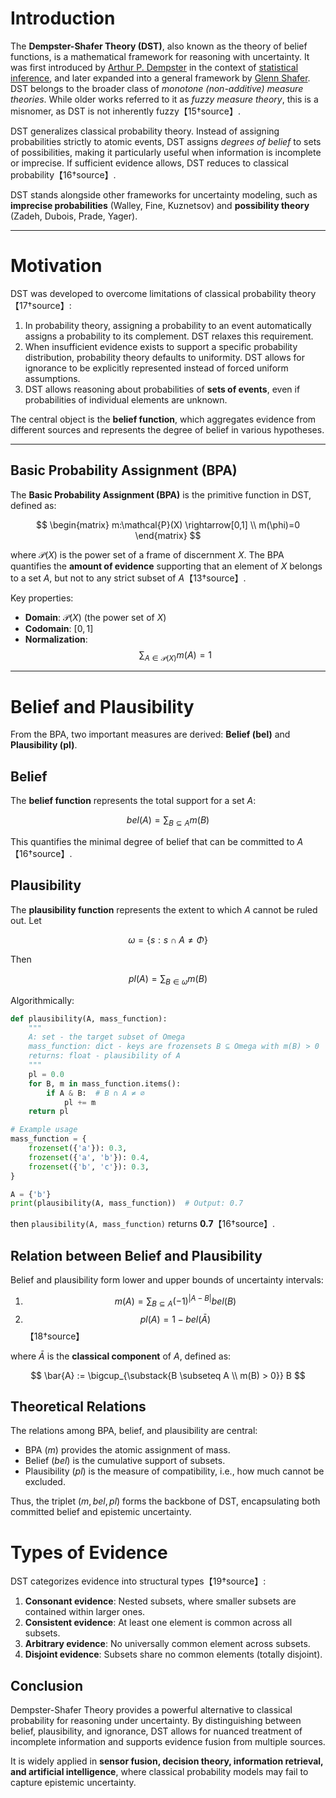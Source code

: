 # Introduction

The **Dempster-Shafer Theory (DST)**, also known as the theory of belief functions, is a mathematical framework for reasoning with uncertainty. It was first introduced by [Arthur P. Dempster](https://en.wikipedia.org/wiki/Arthur_P._Dempster) in the context of [statistical inference](https://en.wikipedia.org/wiki/Statistical_inference), and later expanded into a general framework by [Glenn Shafer](https://en.wikipedia.org/wiki/Glenn_Shafer). DST belongs to the broader class of *monotone (non-additive) measure theories*. While older works referred to it as *fuzzy measure theory*, this is a misnomer, as DST is not inherently fuzzy【15†source】.

DST generalizes classical probability theory. Instead of assigning probabilities strictly to atomic events, DST assigns *degrees of belief* to sets of possibilities, making it particularly useful when information is incomplete or imprecise. If sufficient evidence allows, DST reduces to classical probability【16†source】.

DST stands alongside other frameworks for uncertainty modeling, such as **imprecise probabilities** (Walley, Fine, Kuznetsov) and **possibility theory** (Zadeh, Dubois, Prade, Yager).

---

# Motivation

DST was developed to overcome limitations of classical probability theory【17†source】:  

1. In probability theory, assigning a probability to an event automatically assigns a probability to its complement. DST relaxes this requirement.  
2. When insufficient evidence exists to support a specific probability distribution, probability theory defaults to uniformity. DST allows for ignorance to be explicitly represented instead of forced uniform assumptions.  
3. DST allows reasoning about probabilities of **sets of events**, even if probabilities of individual elements are unknown.  

The central object is the **belief function**, which aggregates evidence from different sources and represents the degree of belief in various hypotheses.

---

## Basic Probability Assignment (BPA)

The **Basic Probability Assignment (BPA)** is the primitive function in DST, defined as:  

$$
\begin{matrix}
m:\mathcal{P}(X) \rightarrow[0,1] \\
m(\phi)=0
\end{matrix}
$$

where $\mathcal{P}(X)$ is the power set of a frame of discernment $X$. The BPA quantifies the **amount of evidence** supporting that an element of $X$ belongs to a set $A$, but not to any strict subset of $A$【13†source】.  

Key properties:  
- **Domain**: $\mathcal{P}(X)$ (the power set of $X$)  
- **Codomain**: $[0,1]$  
- **Normalization**:  
  $$
  \sum_{A \in \mathcal{P}(X)} m(A) = 1
  $$

---

# Belief and Plausibility

From the BPA, two important measures are derived: **Belief (bel)** and **Plausibility (pl)**.  

## Belief

The **belief function** represents the total support for a set $A$:  

$$
bel(A) = \sum_{B \subseteq A} m(B)
$$

This quantifies the minimal degree of belief that can be committed to $A$【16†source】.

## Plausibility

The **plausibility function** represents the extent to which $A$ cannot be ruled out. Let  

$$
\omega=\{ s: s \cap A \neq \Phi \}
$$

Then  

$$
pl(A) = \sum_{B \in \omega} m(B)
$$

Algorithmically:  

```python
def plausibility(A, mass_function):
    """
    A: set - the target subset of Omega
    mass_function: dict - keys are frozensets B ⊆ Omega with m(B) > 0
    returns: float - plausibility of A
    """
    pl = 0.0
    for B, m in mass_function.items():
        if A & B:  # B ∩ A ≠ ∅
            pl += m
    return pl

# Example usage
mass_function = {
    frozenset({'a'}): 0.3,
    frozenset({'a', 'b'}): 0.4,
    frozenset({'b', 'c'}): 0.3,
}

A = {'b'}
print(plausibility(A, mass_function))  # Output: 0.7
```

then `plausibility(A, mass_function)` returns **0.7**【16†source】.

## Relation between Belief and Plausibility

Belief and plausibility form lower and upper bounds of uncertainty intervals:  

1. $$m(A) = \sum_{B \subseteq A} (-1)^{|A-B|} bel(B)$$  
2. $$pl(A) = 1 - bel(\bar{A})$$【18†source】  

where $\bar{A}$ is the **classical component** of $A$, defined as:  

$$
\bar{A} := \bigcup_{\substack{B \subseteq A \\ m(B) > 0}} B
$$

## Theoretical Relations

The relations among BPA, belief, and plausibility are central:  

- BPA ($m$) provides the atomic assignment of mass.  
- Belief ($bel$) is the cumulative support of subsets.  
- Plausibility ($pl$) is the measure of compatibility, i.e., how much cannot be excluded.  

Thus, the triplet $(m, bel, pl)$ forms the backbone of DST, encapsulating both committed belief and epistemic uncertainty.  

# Types of Evidence

DST categorizes evidence into structural types【19†source】:  

1. **Consonant evidence**: Nested subsets, where smaller subsets are contained within larger ones.  
2. **Consistent evidence**: At least one element is common across all subsets.  
3. **Arbitrary evidence**: No universally common element across subsets.  
4. **Disjoint evidence**: Subsets share no common elements (totally disjoint).  

## Conclusion

Dempster-Shafer Theory provides a powerful alternative to classical probability for reasoning under uncertainty. By distinguishing between belief, plausibility, and ignorance, DST allows for nuanced treatment of incomplete information and supports evidence fusion from multiple sources.  

It is widely applied in **sensor fusion, decision theory, information retrieval, and artificial intelligence**, where classical probability models may fail to capture epistemic uncertainty.

